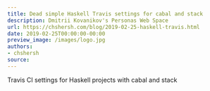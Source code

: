 ```yaml
---
title: Dead simple Haskell Travis settings for cabal and stack
description: Dmitrii Kovanikov's Personas Web Space
url: https://chshersh.com/blog/2019-02-25-haskell-travis.html
date: 2019-02-25T00:00:00-00:00
preview_image: /images/logo.jpg
authors:
- chshersh
source:
---
```


Travis CI settings for Haskell projects with cabal and stack
